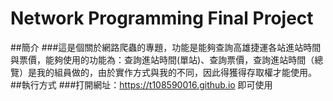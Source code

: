 # Network Programming Final Project
##簡介
###這是個關於網路爬蟲的專題，功能是能夠查詢高雄捷運各站進站時間與票價，能夠使用的功能為：查詢進站時間(單站)、查詢票價，查詢進站時間（總覽）是我的組員做的，由於實作方式與我的不同，因此得獲得存取權才能使用。
##執行方式
###打開網址：https://t108590016.github.io 即可使用
